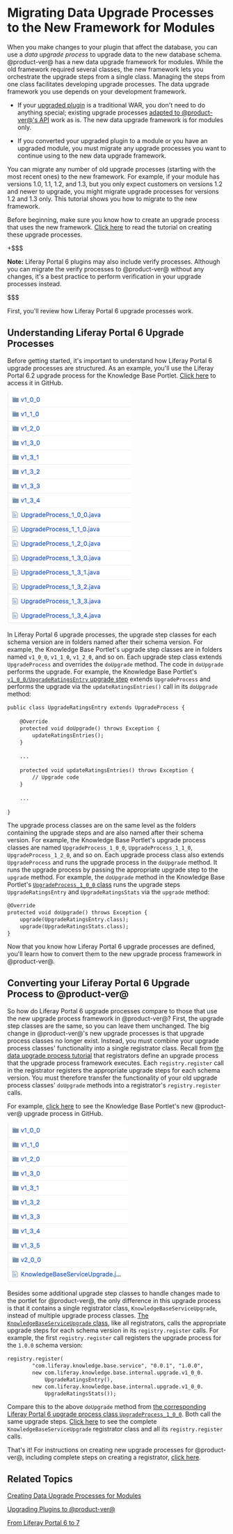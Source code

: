 # Migrating Data Upgrade Processes to the New Framework for Modules [](id=optimizing-app-upgrade-processes)

When you make changes to your plugin that affect the database, you can use a
*data upgrade process* to upgrade data to the new database schema. @product-ver@
has a new data upgrade framework for modules. While the old framework required
several classes, the new framework lets you orchestrate the upgrade steps from a
single class. Managing the steps from one class facilitates developing upgrade
processes. The data upgrade framework you use depends on your development
framework.

-   If your
    [upgraded plugin](/develop/tutorials/-/knowledge_base/7-0/upgrading-plugins-to-liferay-7)
    is a traditional WAR, you don't need to do anything special; existing
    upgrade processes
    [adapted to @product-ver@'s API](/develop/tutorials/-/knowledge_base/7-0/adapting-to-liferay-7s-api-with-the-code-upgrade-tool)
    work as is. The new data upgrade framework is for modules only. 

-   If you converted your upgraded plugin to a module or you have an upgraded
    module, you must migrate any upgrade processes you want to continue using to
    the new data upgrade framework. 

You can migrate any number of old upgrade processes (starting with the most
recent ones) to the new framework. For example, if your module has versions 1.0,
1.1, 1.2, and 1.3, but you only expect customers on versions 1.2 and newer to
upgrade, you might migrate upgrade processes for versions 1.2 and 1.3 only. This
tutorial shows you how to migrate to the new framework. 

Before beginning, make sure you know how to create an upgrade process that uses 
the new framework. 
[Click here](/develop/tutorials/-/knowledge_base/7-0/creating-an-upgrade-process-for-your-app) 
to read the tutorial on creating these upgrade processes. 

+$$$

**Note:** Liferay Portal 6 plugins may also include verify processes. Although 
you can migrate the verify processes to @product-ver@ without any changes, it's
a best practice to perform verification in your upgrade processes instead. 

$$$

First, you'll review how Liferay Portal 6 upgrade processes work. 

## Understanding Liferay Portal 6 Upgrade Processes [](id=understanding-liferay-portal-6-upgrade-processes)

Before getting started, it's important to understand how Liferay Portal 6 
upgrade processes are structured. As an example, you'll use the Liferay Portal 
6.2 upgrade process for the Knowledge Base Portlet. 
[Click here](https://github.com/liferay/liferay-plugins/tree/6.2.x/portlets/knowledge-base-portlet/docroot/WEB-INF/src/com/liferay/knowledgebase/hook/upgrade) 
to access it in GitHub. 

![Figure 1: The Knowledge Base Portlet's Liferay Portal 6.2 upgrade process.](../../../../images/upgrade-process-6-2.png)

In Liferay Portal 6 upgrade processes, the upgrade step classes for each schema 
version are in folders named after their schema version. For 
example, the Knowledge Base Portlet's upgrade step classes are in folders named 
`v1_0_0`, `v1_1_0`, `v1_2_0`, and so on. Each upgrade step class extends 
`UpgradeProcess` and overrides the `doUpgrade` method. The code in `doUpgrade` 
performs the upgrade. For example, the Knowledge Base Portlet's 
[`v1_0_0/UpgradeRatingsEntry` upgrade step](https://github.com/liferay/liferay-plugins/blob/6.2.x/portlets/knowledge-base-portlet/docroot/WEB-INF/src/com/liferay/knowledgebase/hook/upgrade/v1_0_0/UpgradeRatingsEntry.java) 
extends `UpgradeProcess` and performs the upgrade via the 
`updateRatingsEntries()` call in its `doUpgrade` method: 

    public class UpgradeRatingsEntry extends UpgradeProcess {

        @Override
        protected void doUpgrade() throws Exception {
            updateRatingsEntries();
        }

        ...

        protected void updateRatingsEntries() throws Exception {
            // Upgrade code
        }

        ...

    }

The upgrade process classes are on the same level as the folders containing the
upgrade steps and are also named after their schema version. For
example, the Knowledge Base Portlet's upgrade process classes are 
named `UpgradeProcess_1_0_0`, `UpgradeProcess_1_1_0`, `UpgradeProcess_1_2_0`, 
and so on. Each upgrade process class also extends `UpgradeProcess` and runs the 
upgrade process in the `doUpgrade` method. It runs the upgrade process by 
passing the appropriate upgrade step to the `upgrade` method. For example, the 
`doUpgrade` method in the Knowledge Base Portlet's 
[`UpgradeProcess_1_0_0` class](https://github.com/liferay/liferay-plugins/blob/6.2.x/portlets/knowledge-base-portlet/docroot/WEB-INF/src/com/liferay/knowledgebase/hook/upgrade/UpgradeProcess_1_0_0.java) 
runs the upgrade steps `UpgradeRatingsEntry` and `UpgradeRatingsStats` via the 
`upgrade` method: 

    @Override
    protected void doUpgrade() throws Exception {
        upgrade(UpgradeRatingsEntry.class);
        upgrade(UpgradeRatingsStats.class);
    }

Now that you know how Liferay Portal 6 upgrade processes are defined, you'll 
learn how to convert them to the new upgrade process framework in @product-ver@. 

## Converting your Liferay Portal 6 Upgrade Process to @product-ver@ [](id=converting-your-liferay-portal-6-upgrade-process-to-product-ver)

So how do Liferay Portal 6 upgrade processes compare to those that use the new 
upgrade process framework in @product-ver@? First, the upgrade step classes are 
the same, so you can leave them unchanged. The big change in @product-ver@'s new 
upgrade processes is that upgrade process classes no longer exist. Instead, you 
must combine your upgrade process classes' functionality into a single 
registrator class. Recall from 
[the data upgrade process tutorial](/develop/tutorials/-/knowledge_base/7-0/creating-an-upgrade-process-for-your-app#writing-the-upgrade-step-registrator) 
that registrators define an upgrade process that the upgrade process framework 
executes. Each `registry.register` call in the registrator registers the 
appropriate upgrade steps for each schema version. You must therefore transfer 
the functionality of your old upgrade process classes' `doUpgrade` methods into 
a registrator's `registry.register` calls. 

For example, 
[click here](https://github.com/liferay/liferay-portal/tree/7.0.x/modules/apps/knowledge-base/knowledge-base-service/src/main/java/com/liferay/knowledge/base/internal/upgrade) 
to see the Knowledge Base Portlet's new @product-ver@ upgrade process in GitHub. 

![Figure 2: The Knowledge Base Portlet's new @product-ver@ upgrade process.](../../../../images/upgrade-process-7-0.png)

Besides some additional upgrade step classes to handle changes made to the 
portlet for @product-ver@, the only difference in this upgrade process is that 
it contains a single registrator class, `KnowledgeBaseServiceUpgrade`, instead 
of multiple upgrade process classes. 
[The `KnowledgeBaseServiceUpgrade` class](https://github.com/liferay/liferay-portal/blob/7.0.x/modules/apps/knowledge-base/knowledge-base-service/src/main/java/com/liferay/knowledge/base/internal/upgrade/KnowledgeBaseServiceUpgrade.java), 
like all registrators, calls the appropriate upgrade steps for each schema 
version in its `registry.register` calls. For example, the first 
`registry.register` call registers the upgrade process for the `1.0.0` schema 
version: 

    registry.register(
            "com.liferay.knowledge.base.service", "0.0.1", "1.0.0",
            new com.liferay.knowledge.base.internal.upgrade.v1_0_0.
                UpgradeRatingsEntry(),
            new com.liferay.knowledge.base.internal.upgrade.v1_0_0.
                UpgradeRatingsStats());

Compare this to the above `doUpgrade` method from 
[the corresponding Liferay Portal 6 upgrade process class `UpgradeProcess_1_0_0`](https://github.com/liferay/liferay-plugins/blob/6.2.x/portlets/knowledge-base-portlet/docroot/WEB-INF/src/com/liferay/knowledgebase/hook/upgrade/UpgradeProcess_1_0_0.java). 
Both call the same upgrade steps. 
[Click here](https://github.com/liferay/liferay-portal/blob/7.0.x/modules/apps/knowledge-base/knowledge-base-service/src/main/java/com/liferay/knowledge/base/internal/upgrade/KnowledgeBaseServiceUpgrade.java) 
to see the complete `KnowledgeBaseServiceUpgrade` registrator class and all its 
`registry.register` calls. 

That's it! For instructions on creating new upgrade processes for @product-ver@, 
including complete steps on creating a registrator, 
[click here](/develop/tutorials/-/knowledge_base/7-0/creating-an-upgrade-process-for-your-app). 

## Related Topics [](id=related-topics)

[Creating Data Upgrade Processes for Modules](/develop/tutorials/-/knowledge_base/7-0/creating-an-upgrade-process-for-your-app)

[Upgrading Plugins to @product-ver@](/develop/tutorials/-/knowledge_base/7-0/upgrading-plugins-to-liferay-7)

[From Liferay Portal 6 to 7](/develop/tutorials/-/knowledge_base/7-0/from-liferay-6-to-liferay-7)
